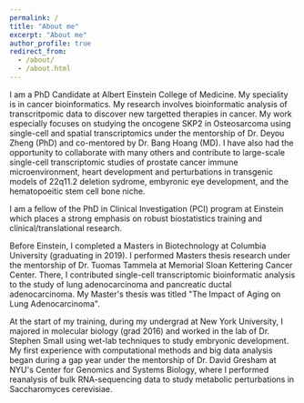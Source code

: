 ```yaml
---
permalink: /
title: "About me"
excerpt: "About me"
author_profile: true
redirect_from: 
  - /about/
  - /about.html
---
```


I am a PhD Candidate at Albert Einstein College of Medicine. My speciality is in cancer bioinformatics. My research involves bioinformatic analysis of transcritpomic data to discover new targetted therapies in cancer. My work especially focuses on studying the oncogene SKP2 in Osteosarcoma using single-cell and spatial transcriptomics under the mentorship of Dr. Deyou Zheng (PhD) and co-mentored by Dr. Bang Hoang (MD). I have also had the opportunity to collaborate with many others and contribute to large-scale single-cell transcriptomic studies of prostate cancer immune microenvironment, heart development and perturbations in transgenic models of 22q11.2 deletion sydrome, embyronic eye development, and the hematopoeitic stem cell bone niche.

I am a fellow of the PhD in Clinical Investigation (PCI) program at Einstein which places a strong emphasis on robust biostatistics training and clinical/translational research.

Before Einstein, I completed a Masters in Biotechnology at Columbia University (graduating in 2019). I performed Masters thesis research under the mentorship of Dr. Tuomas Tammela at Memorial Sloan Kettering Cancer Center. There, I contributed single-cell transcriptomic bioinformatic analysis to the study of lung adenocarcinoma and pancreatic ductal adenocarcinoma. My Master's thesis was titled "The Impact of Aging on Lung Adenocarcinoma".

At the start of my training, during my undergrad at New York University, I majored in molecular biology (grad 2016) and worked in the lab of Dr. Stephen Small using wet-lab techniques to study embryonic development. My first experience with computational methods and big data analysis began during a gap year under the mentorship of Dr. David Gresham at NYU's Center for Genomics and Systems Biology, where I performed reanalysis of bulk RNA-sequencing data to study metabolic perturbations in Saccharomyces cerevisiae.



